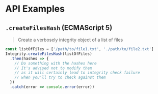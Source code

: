# API Examples

## `.createFilesHash` (ECMAScript 5)

> Create a verbosely integrity object of a list of files

```js
const listOfFiles = ['/path/to/file1.txt', './path/to/file2.txt']
Integrity.createFilesHash(listOfFiles)
  .then(hashes => {
    // Do something with the hashes here
    // It's advised not to modify them
    // as it will certainly lead to integrity check failure
    // when you'll try to check against them
  })
  .catch(error => console.error(error))
```
